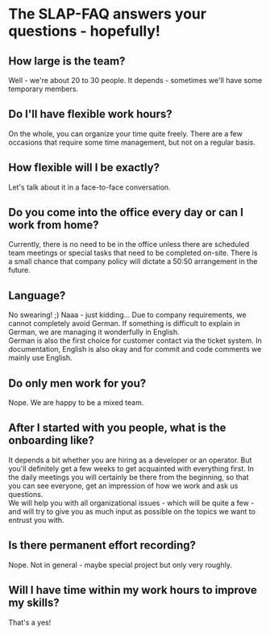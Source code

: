 # The SLAP-FAQ answers your questions - hopefully!

## How large is the team?

Well - we're about 20 to 30 people. It depends - sometimes we'll have some temporary members.  

## Do I'll have flexible work hours?

On the whole, you can organize your time quite freely. There are a few occasions that require some time management, but not on a regular basis.  

## How flexible will I be exactly?

Let's talk about it in a face-to-face conversation.  

## Do you come into the office every day or can I work from home?

Currently, there is no need to be in the office unless there are scheduled team meetings or special tasks that need to be completed on-site. There is a small chance that company policy will dictate a 50:50 arrangement in the future.  

## Language?

No swearing! ;) Naaa - just kidding... Due to company requirements, we cannot completely avoid German. If something is difficult to explain in German, we are managing it wonderfully in English.  
German is also the first choice for customer contact via the ticket system. In documentation, English is also okay and for commit and code comments we mainly use English.  

## Do only men work for you?

Nope. We are happy to be a mixed team.  

## After I started with you people, what is the onboarding like?

It depends a bit whether you are hiring as a developer or an operator. But you'll definitely get a few weeks to get acquainted with everything first. In the daily meetings you will certainly be there from the beginning, so that you can see everyone, get an impression of how we work and ask us questions.  
We will help you with all organizational issues - which will be quite a few - and will try to give you as much input as possible on the topics we want to entrust you with.  

## Is there permanent effort recording?

Nope. Not in general - maybe special project but only very roughly.  

## Will I have time within my work hours to improve my skills?

That's a yes!  
